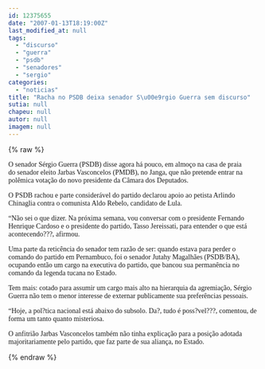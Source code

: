 ```yaml
---
id: 12375655
date: "2007-01-13T18:19:00Z"
last_modified_at: null
tags:
  - "discurso"
  - "guerra"
  - "psdb"
  - "senadores"
  - "sergio"
categories:
  - "noticias"
title: "Racha no PSDB deixa senador S\u00e9rgio Guerra sem discurso"
sutia: null
chapeu: null
autor: null
imagem: null
---
```

{% raw %}
<p><P><FONT face=Verdana>O senador Sérgio Guerra (PSDB) disse agora há pouco, em almoço na casa de praia do&nbsp;senador eleito&nbsp;Jarbas Vasconcelos (PMDB), no Janga, que não pretende entrar na polêmica votação do novo presidente da Câmara dos Deputados.</FONT></P></p>
<p><P><FONT face=Verdana>O PSDB rachou e parte considerável do partido declarou apoio ao petista Arlindo Chinaglia contra o comunista Aldo Rebelo, candidato de Lula.</FONT></P></p>
<p><P><FONT face=Verdana>“Não sei o que dizer. Na próxima semana, vou conversar com o presidente Fernando Henrique Cardoso e o presidente do partido, Tasso Jereissati, para entender o que está acontecendo???, afirmou.</FONT></P></p>
<p><P><FONT face=Verdana>Uma parte da reticência do senador tem razão de ser: quando estava para perder o comando do partido em Pernambuco, foi o senador Jutahy Magalhães (PSDB/BA), ocupando então um cargo na executiva do partido, que bancou sua permanência no comando da legenda tucana no Estado.</FONT></P></p>
<p><P><FONT face=Verdana>Tem mais: cotado para assumir um cargo mais alto na hierarquia da agremiação, Sérgio Guerra não tem o menor interesse de externar publicamente sua preferências pessoais.</FONT></P></p>
<p><P><FONT face=Verdana>“Hoje, a pol?tica nacional está abaixo do subsolo. Da?, tudo é poss?vel???, comentou, de forma um tanto quanto misteriosa.</FONT></P></p>
<p><P><FONT face=Verdana>O anfitrião Jarbas Vasconcelos&nbsp;também não tinha explicação para a posição adotada majoritariamente pelo partido, que faz parte de sua aliança, no Estado.</FONT></P> </p>
{% endraw %}